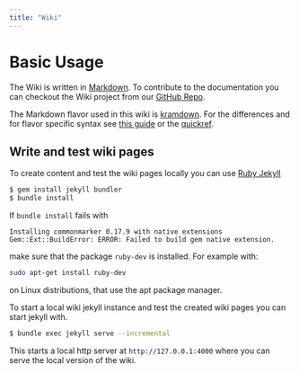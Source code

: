 ```yaml
---
title: "Wiki"
---
```

# Basic Usage

The Wiki is written in [Markdown](https://guides.github.com/features/mastering-markdown/). To contribute to the documentation you can checkout the Wiki project from our [GitHub Repo](https://github.com/evannetwork/evannetwork.github.io).

The Markdown flavor used in this wiki is [kramdown](https://kramdown.gettalong.org/). For the differences and for flavor specific syntax see [this guide](https://kramdown.gettalong.org/syntax.html) or the [quickref](https://kramdown.gettalong.org/quickref.html).


## Write and test wiki pages
To create content and test the wiki pages locally you can use [Ruby Jekyll](https://jekyllrb.com/)

```bash
$ gem install jekyll bundler
$ bundle install
```

If ```bundle install``` fails with
```
Installing commonmarker 0.17.9 with native extensions
Gem::Ext::BuildError: ERROR: Failed to build gem native extension.
```

make sure that the package ```ruby-dev``` is installed. For example with:
```bash
sudo apt-get install ruby-dev
```
on Linux distributions, that use the apt package manager.

To start a local wiki jekyll instance and test the created wiki pages you can start jekyll with.
```bash
$ bundle exec jekyll serve --incremental
```

This starts a local http server at `http://127.0.0.1:4000` where you can serve the local version of the wiki.

